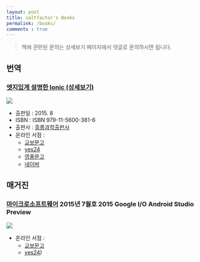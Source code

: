 ```yaml
---
layout: post
title: saltfactor's Books
permalink: /books/
comments : true
---
```


> 책에 관련된 문의는 상세보기 페이지에서 댓글로 문의하시면 됩니다.

## 번역

### [엣지있게 설명한 Ionic (상세보기)](/books/ionic-edge/)

![](http://assets.hibrainapps.net/images/rest/data/649?size=resize)

- 출판일 : 2015. 8
- ISBN : ISBN 979-11-5600-381-6
- 출판사 : [흥릉과학출판사](http://www.hongpub.co.kr/)
- 온라인 서점 :
  - [교보문고](http://www.kyobobook.co.kr/product/detailViewKor.laf?ejkGb=KOR&mallGb=KOR&barcode=9791156003816&orderClick=LAG&Kc=)
  - [yes24](http://www.yes24.com/24/Goods/19600736?Acode=101)
  - [영풍문고](http://www.ypbooks.co.kr/book.yp?bookcd=100619479&gubun=NV)
  - [네이버](http://book.naver.com/bookdb/book_detail.nhn?bid=9413713)


## 매거진

### [마이크로소프트웨어](https://www.imaso.co.kr/) 2015년 7월호 2015 Google I/O Android Studio Preview

![](http://assets.hibrainapps.net/images/rest/data/650?size=resize&m=1439779164)

- 온라인 서점 :  
  - [교보문고](http://digital.kyobobook.co.kr/digital/ebook/ebookDetail.ink?selectedLargeCategory=001&barcode=480D150709260&orderClick=LAA&Kc=)
  - [yes24](http://www.yes24.com/24/goods/19275465?scode=032&OzSrank=1))
